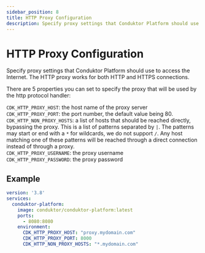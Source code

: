 ```yaml
---
sidebar_position: 8
title: HTTP Proxy Configuration
description: Specify proxy settings that Conduktor Platform should use to access the Internet. The HTTP proxy works for both HTTP and HTTPS connections.
---
```


# HTTP Proxy Configuration
Specify proxy settings that Conduktor Platform should use to access the Internet. The HTTP proxy works for both HTTP and HTTPS connections.

There are 5 properties you can set to specify the proxy that will be used by the http protocol handler:

`CDK_HTTP_PROXY_HOST`: the host name of the proxy server  
`CDK_HTTP_PROXY_PORT`: the port number, the default value being 80.  
`CDK_HTTP_NON_PROXY_HOSTS`: a list of hosts that should be reached directly, bypassing the proxy. This is a list of patterns separated by `|`. The patterns may start or end with a `*` for wildcards, we do not support `/`. Any host matching one of these patterns will be reached through a direct connection instead of through a proxy.  
`CDK_HTTP_PROXY_USERNAME`: the proxy username  
`CDK_HTTP_PROXY_PASSWORD`: the proxy password

## Example
```yaml
version: '3.8'
services:
  conduktor-platform:
    image: conduktor/conduktor-platform:latest
    ports:
      - 8080:8080
    environment:
      CDK_HTTP_PROXY_HOST: "proxy.mydomain.com"
      CDK_HTTP_PROXY_PORT: 8000
      CDK_HTTP_NON_PROXY_HOSTS: "*.mydomain.com"
```

